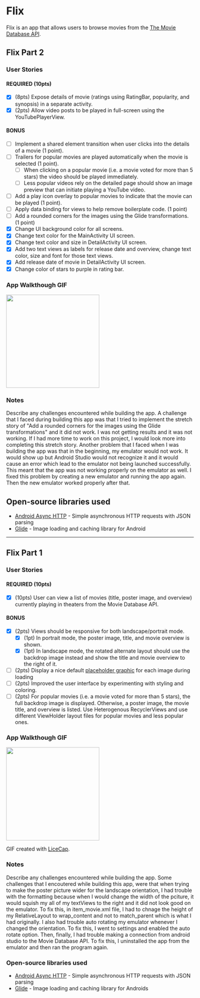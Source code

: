 # Flix
Flix is an app that allows users to browse movies from the [The Movie Database API](http://docs.themoviedb.apiary.io/#).

## Flix Part 2

### User Stories

#### REQUIRED (10pts)

- [X] (8pts) Expose details of movie (ratings using RatingBar, popularity, and synopsis) in a separate activity.
- [X] (2pts) Allow video posts to be played in full-screen using the YouTubePlayerView.

#### BONUS

- [ ] Implement a shared element transition when user clicks into the details of a movie (1 point).
- [ ] Trailers for popular movies are played automatically when the movie is selected (1 point).
  - [ ] When clicking on a popular movie (i.e. a movie voted for more than 5 stars) the video should be played immediately.
  - [ ] Less popular videos rely on the detailed page should show an image preview that can initiate playing a YouTube video.
- [ ] Add a play icon overlay to popular movies to indicate that the movie can be played (1 point).
- [ ] Apply data binding for views to help remove boilerplate code. (1 point)
- [ ] Add a rounded corners for the images using the Glide transformations. (1 point)
- [X] Change UI background color for all screens.
- [X] Change text color for the MainActivity UI screen.
- [X] Change text color and size in DetailActivity UI screen.
- [X] Add two text views as labels for release date and overview, change text color, size and font for those text views.
- [X] Add release date of movie in DetailActivity UI screen.
- [X] Change color of stars to purple in rating bar.

### App Walkthough GIF

<img src="walkthrough2.gif" width=250><br>

### Notes

Describe any challenges encountered while building the app.
A challenge that I faced during building this app was that I tried to implement the stretch story of "Add a rounded corners for the images using the Glide transformations" and it did not work. I was not getting results and it was not working. If I had more time to work on this project, I would look more into completing this stretch story. Another problem that I faced when I was building the app was that in the beginning, my emulator would not work. It would show up but Android Studio would not recognize it and it would cause an error which lead to the emulator not being launched successfully. This meant that the app was not working properly on the emulator as well. I fixed this problem by creating a new emulator and running the app again. Then the new emulator worked properly after that. 

## Open-source libraries used
- [Android Async HTTP](https://github.com/codepath/CPAsyncHttpClient) - Simple asynchronous HTTP requests with JSON parsing
- [Glide](https://github.com/bumptech/glide) - Image loading and caching library for Android


---

## Flix Part 1

### User Stories

#### REQUIRED (10pts)
- [X] (10pts) User can view a list of movies (title, poster image, and overview) currently playing in theaters from the Movie Database API.

#### BONUS
- [X] (2pts) Views should be responsive for both landscape/portrait mode.
   - [X] (1pt) In portrait mode, the poster image, title, and movie overview is shown.
   - [X] (1pt) In landscape mode, the rotated alternate layout should use the backdrop image instead and show the title and movie overview to the right of it.

- [ ] (2pts) Display a nice default [placeholder graphic](https://guides.codepath.org/android/Displaying-Images-with-the-Glide-Library#advanced-usage) for each image during loading
- [ ] (2pts) Improved the user interface by experimenting with styling and coloring.
- [ ] (2pts) For popular movies (i.e. a movie voted for more than 5 stars), the full backdrop image is displayed. Otherwise, a poster image, the movie title, and overview is listed. Use Heterogenous RecyclerViews and use different ViewHolder layout files for popular movies and less popular ones.

### App Walkthough GIF

<img src="walkthrough.gif" width=250><br>

GIF created with [LiceCap](http://www.cockos.com/licecap/).

### Notes
Describe any challenges encountered while building the app.
Some challenges that I encoutered while building this app, were that when trying to make the poster picture wider for the landscape orientation, I had trouble with the formatting 
because when I would change the width of the pciture, it would squish my all of my textViews to the right and it did not look good on the emulator. To fix this, in item_movie.xml
file, I had to chnage the height of my RelativeLayout to wrap_content and not to match_parent which is what I had originally. I also had trouble auto rotating my emulator
whenever I changed the orientation. To fix this, I went to settings and enabled the auto rotate option. Then, finally, I had trouble making a connection from android studio
to the Movie Database API. To fix this, I uninstalled the app from the emulator and then ran the program again. 

### Open-source libraries used

- [Android Async HTTP](https://github.com/codepath/CPAsyncHttpClient) - Simple asynchronous HTTP requests with JSON parsing
- [Glide](https://github.com/bumptech/glide) - Image loading and caching library for Androids
